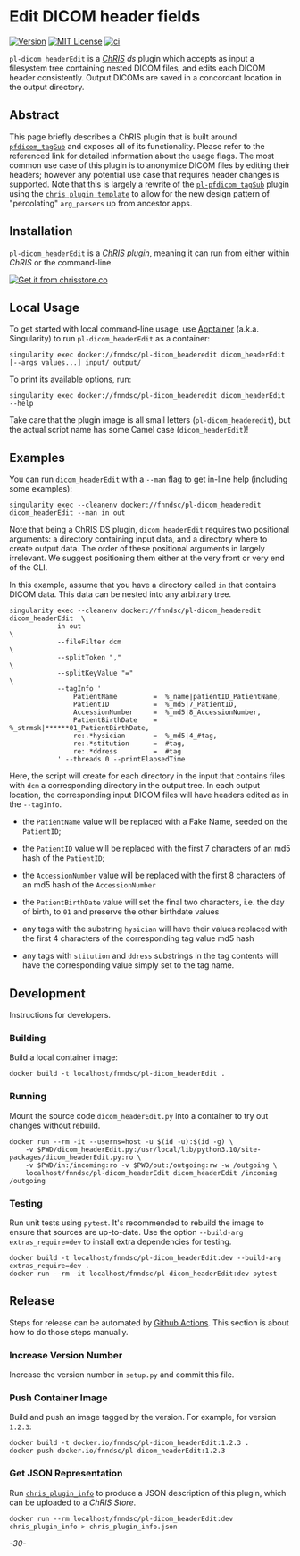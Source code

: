# Edit DICOM header fields

[![Version](https://img.shields.io/docker/v/fnndsc/pl-dicom_headerEdit?sort=semver)](https://hub.docker.com/r/fnndsc/pl-dicom_headerEdit)
[![MIT License](https://img.shields.io/github/license/fnndsc/pl-dicom_headerEdit)](https://github.com/FNNDSC/pl-dicom_headerEdit/blob/main/LICENSE)
[![ci](https://github.com/FNNDSC/pl-dicom_headerEdit/actions/workflows/ci.yml/badge.svg)](https://github.com/FNNDSC/pl-dicom_headerEdit/actions/workflows/ci.yml)

`pl-dicom_headerEdit` is a [_ChRIS_](https://chrisproject.org/) _ds_ plugin which accepts as input a filesystem tree containing nested DICOM files, and edits each DICOM header consistently. Output DICOMs are saved in a concordant location in the output directory.

## Abstract

This page briefly describes a ChRIS plugin that is built around [`pfdicom_tagSub`](https://github.com/FNNDSC/pfdicom_tagSub) and exposes all of its functionality. Please refer to the referenced link for detailed information about the usage flags. The most common use case of this plugin is to anonymize DICOM files by editing their headers; however any potential use case that requires header changes is supported. Note that this is largely a rewrite of the [`pl-pfdicom_tagSub`](https://github.com/FNNDSC/pfdicom_tagSub) plugin using the [`chris_plugin_template`](https://github.com/FNNDSC/python-chrisapp-template) to allow for the new design pattern of "percolating" `arg_parsers` up from ancestor apps.

## Installation

`pl-dicom_headerEdit` is a _[ChRIS](https://chrisproject.org/) plugin_, meaning it can run from either within _ChRIS_ or the command-line.

[![Get it from chrisstore.co](https://ipfs.babymri.org/ipfs/QmaQM9dUAYFjLVn3PpNTrpbKVavvSTxNLE5BocRCW1UoXG/light.png)](https://chrisstore.co/plugin/pl-dicom_headerEdit)

## Local Usage

To get started with local command-line usage, use [Apptainer](https://apptainer.org/)
(a.k.a. Singularity) to run `pl-dicom_headerEdit` as a container:

```shell
singularity exec docker://fnndsc/pl-dicom_headeredit dicom_headerEdit [--args values...] input/ output/
```

To print its available options, run:

```shell
singularity exec docker://fnndsc/pl-dicom_headeredit dicom_headerEdit --help
```

Take care that the plugin image is all small letters (`pl-dicom_headeredit`), but the actual script name has some Camel case (`dicom_headerEdit`)!

## Examples

You can run `dicom_headerEdit` with a `--man` flag to get in-line help (including some examples):

```shell
singularity exec --cleanenv docker://fnndsc/pl-dicom_headeredit dicom_headerEdit --man in out   
```

Note that being a ChRIS DS plugin, `dicom_headerEdit` requires two positional arguments: a directory containing input data, and a directory where to create output data. The order of these positional arguments in largely irrelevant. We suggest positioning them either at the very front or very end of the CLI.

In this example, assume that you have a directory called `in` that contains DICOM data. This data can be nested into any arbitrary tree.

```shell
singularity exec --cleanenv docker://fnndsc/pl-dicom_headeredit dicom_headerEdit  \
            in out                                                                \
            --fileFilter dcm                                                      \
            --splitToken ","                                                      \
            --splitKeyValue "="                                                   \
            --tagInfo '
                PatientName         =  %_name|patientID_PatientName,
                PatientID           =  %_md5|7_PatientID,
                AccessionNumber     =  %_md5|8_AccessionNumber,
                PatientBirthDate    =  %_strmsk|******01_PatientBirthDate,
                re:.*hysician       =  %_md5|4_#tag,
                re:.*stitution      =  #tag,
                re:.*ddress         =  #tag
            ' --threads 0 --printElapsedTime

```

Here, the script will create for each directory in the input that contains files with `dcm` a corresponding directory in the output tree. In each output location, the corresponding input DICOM files will have headers edited as in the `--tagInfo`.

* the ``PatientName`` value will be replaced with a Fake Name, seeded on the ``PatientID``;

* the ``PatientID`` value will be replaced with the first 7 characters of an md5 hash of the ``PatientID``;

* the ``AccessionNumber``  value will be replaced with the first 8 characters of an md5 hash of the `AccessionNumber`

* the ``PatientBirthDate`` value will set the final two characters, i.e. the day of birth, to ``01`` and preserve the other birthdate values

* any tags with the substring ``hysician`` will have their values replaced with the first 4 characters of the corresponding tag value md5 hash

* any tags with ``stitution`` and ``ddress`` substrings in the tag contents will have the corresponding value simply set to the tag name.

## Development

Instructions for developers.

### Building

Build a local container image:

```shell
docker build -t localhost/fnndsc/pl-dicom_headerEdit .
```

### Running

Mount the source code `dicom_headerEdit.py` into a container to try out changes without rebuild.

```shell
docker run --rm -it --userns=host -u $(id -u):$(id -g) \
    -v $PWD/dicom_headerEdit.py:/usr/local/lib/python3.10/site-packages/dicom_headerEdit.py:ro \
    -v $PWD/in:/incoming:ro -v $PWD/out:/outgoing:rw -w /outgoing \
    localhost/fnndsc/pl-dicom_headerEdit dicom_headerEdit /incoming /outgoing
```

### Testing

Run unit tests using `pytest`.
It's recommended to rebuild the image to ensure that sources are up-to-date.
Use the option `--build-arg extras_require=dev` to install extra dependencies for testing.

```shell
docker build -t localhost/fnndsc/pl-dicom_headerEdit:dev --build-arg extras_require=dev .
docker run --rm -it localhost/fnndsc/pl-dicom_headerEdit:dev pytest
```

## Release

Steps for release can be automated by [Github Actions](.github/workflows/ci.yml).
This section is about how to do those steps manually.

### Increase Version Number

Increase the version number in `setup.py` and commit this file.

### Push Container Image

Build and push an image tagged by the version. For example, for version `1.2.3`:

```
docker build -t docker.io/fnndsc/pl-dicom_headerEdit:1.2.3 .
docker push docker.io/fnndsc/pl-dicom_headerEdit:1.2.3
```

### Get JSON Representation

Run [`chris_plugin_info`](https://github.com/FNNDSC/chris_plugin#usage)
to produce a JSON description of this plugin, which can be uploaded to a _ChRIS Store_.

```shell
docker run --rm localhost/fnndsc/pl-dicom_headerEdit:dev chris_plugin_info > chris_plugin_info.json
```

_-30-_

